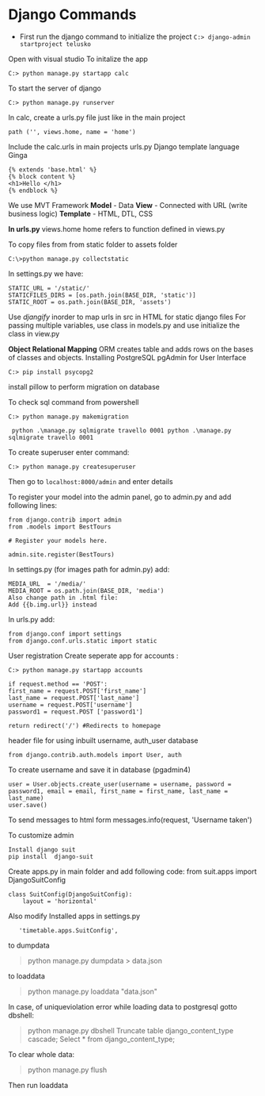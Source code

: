 
# Django Commands
- First run the django command to initialize the project
`C:> django-admin startproject telusko`

Open with visual studio
To initalize the app

    C:> python manage.py startapp calc

To start the server of django

    C:> python manage.py runserver

In calc, create a urls.py file just like in the main project

    path ('', views.home, name = 'home')

Include the calc.urls in main projects urls.py
Django template language
Ginga

    {% extends 'base.html' %}
    {% block content %}
    <h1>Hello </h1>
    {% endblock %}

We use  MVT Framework
**Model** - Data
**View** - Connected with URL (write business logic)
**Template** - HTML, DTL, CSS

**In urls.py**
views.home
home refers to function defined in views.py

To copy files from from static folder to assets folder

    C:\>python manage.py collectstatic

In settings.py we have:

    STATIC_URL = '/static/'
    STATICFILES_DIRS = [os.path.join(BASE_DIR, 'static')]
    STATIC_ROOT = os.path.join(BASE_DIR, 'assets')


Use *djangify* inorder to map urls in src in HTML for static django files
For passing multiple variables, use class in models.py
and use initialize the class in view.py

**Object Relational Mapping**
ORM creates table and adds rows on the bases of classes and objects.
Installing PostgreSQL
pgAdmin for User Interface

    C:> pip install psycopg2

install pillow to perform migration on database

To check sql command from powershell

    C:> python manage.py makemigration

     python .\manage.py sqlmigrate travello 0001 python .\manage.py sqlmigrate travello 0001

To create superuser enter command:

    C:> python manage.py createsuperuser

Then go to `localhost:8000/admin` 
and enter details

To register your model into the admin panel,
go to admin.py and add following lines:

    from django.contrib import admin
    from .models import BestTours

    # Register your models here.
    
    admin.site.register(BestTours)


In settings.py (for images path for admin.py) add:

    MEDIA_URL  = '/media/'
    MEDIA_ROOT = os.path.join(BASE_DIR, 'media')
    Also change path in .html file:
    Add {{b.img.url}} instead

In urls.py add:

    from django.conf import settings
    from django.conf.urls.static import static

User registration
Create seperate app for accounts :

    C:> python manage.py startapp accounts

    if request.method == 'POST':
    first_name = request.POST['first_name']
    last_name = request.POST['last_name']
    username = request.POST['username']
    password1 = request.POST ['password1']	
    
    return redirect('/') #Redirects to homepage

header file 	for using inbuilt username, auth_user database

    from django.contrib.auth.models import User, auth


To create username and save it in database (pgadmin4)	

    user = User.objects.create_user(username = username, password = password1, email = email, first_name = first_name, last_name = last_name)
    user.save()

To send messages to html form
messages.info(request, 'Username taken')

To customize admin

    Install django suit
    pip install  django-suit

Create apps.py in main folder and add following code:
from suit.apps import DjangoSuitConfig

    class SuitConfig(DjangoSuitConfig):
    	layout = 'horizontal'

Also modify Installed apps in settings.py

       'timetable.apps.SuitConfig',

   

to dumpdata
>python manage.py dumpdata > data.json

to loaddata
> python manage.py loaddata "data.json"

In case, of uniqueviolation error while loading data to postgresql
gotto dbshell:
> python manage.py dbshell
> Truncate table django_content_type cascade;
> Select  * from django_content_type;

To clear whole data:
> python manage.py flush

Then run loaddata







